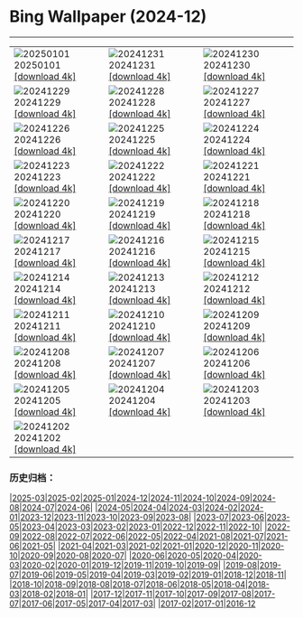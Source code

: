 # Bing Wallpaper (2024-12)
**************

<table><tr><td><img class="wallpaper" src="https://www.bing.com/th?id=OHR.PolarBearSwim_ZH-CN1000349057_1920x1080.jpg" alt="20250101"> 20250101 <a class="wallpaper_link" href="https://www.bing.com/th?id=OHR.PolarBearSwim_ZH-CN1000349057_UHD.jpg">[download 4k]</a></td><td><img class="wallpaper" src="https://www.bing.com/th?id=OHR.CANYE24_ZH-CN3884754296_1920x1080.jpg" alt="20241231"> 20241231 <a class="wallpaper_link" href="https://www.bing.com/th?id=OHR.CANYE24_ZH-CN3884754296_UHD.jpg">[download 4k]</a></td><td><img class="wallpaper" src="https://www.bing.com/th?id=OHR.MountFieldNP_ZH-CN6004420782_1920x1080.jpg" alt="20241230"> 20241230 <a class="wallpaper_link" href="https://www.bing.com/th?id=OHR.MountFieldNP_ZH-CN6004420782_UHD.jpg">[download 4k]</a></td></tr><tr><td><img class="wallpaper" src="https://www.bing.com/th?id=OHR.BorobudurBells_ZH-CN5291511365_1920x1080.jpg" alt="20241229"> 20241229 <a class="wallpaper_link" href="https://www.bing.com/th?id=OHR.BorobudurBells_ZH-CN5291511365_UHD.jpg">[download 4k]</a></td><td><img class="wallpaper" src="https://www.bing.com/th?id=OHR.CoralTurtle_ZH-CN4771437860_1920x1080.jpg" alt="20241228"> 20241228 <a class="wallpaper_link" href="https://www.bing.com/th?id=OHR.CoralTurtle_ZH-CN4771437860_UHD.jpg">[download 4k]</a></td><td><img class="wallpaper" src="https://www.bing.com/th?id=OHR.LakeBledSnow_ZH-CN4118056813_1920x1080.jpg" alt="20241227"> 20241227 <a class="wallpaper_link" href="https://www.bing.com/th?id=OHR.LakeBledSnow_ZH-CN4118056813_UHD.jpg">[download 4k]</a></td></tr><tr><td><img class="wallpaper" src="https://www.bing.com/th?id=OHR.MouseholeXmas_ZH-CN3079184443_1920x1080.jpg" alt="20241226"> 20241226 <a class="wallpaper_link" href="https://www.bing.com/th?id=OHR.MouseholeXmas_ZH-CN3079184443_UHD.jpg">[download 4k]</a></td><td><img class="wallpaper" src="https://www.bing.com/th?id=OHR.CovadongaWinter_ZH-CN2873340163_1920x1080.jpg" alt="20241225"> 20241225 <a class="wallpaper_link" href="https://www.bing.com/th?id=OHR.CovadongaWinter_ZH-CN2873340163_UHD.jpg">[download 4k]</a></td><td><img class="wallpaper" src="https://www.bing.com/th?id=OHR.SantaSnowglobe_ZH-CN2671421527_1920x1080.jpg" alt="20241224"> 20241224 <a class="wallpaper_link" href="https://www.bing.com/th?id=OHR.SantaSnowglobe_ZH-CN2671421527_UHD.jpg">[download 4k]</a></td></tr><tr><td><img class="wallpaper" src="https://www.bing.com/th?id=OHR.FestivusCranes_ZH-CN2464862059_1920x1080.jpg" alt="20241223"> 20241223 <a class="wallpaper_link" href="https://www.bing.com/th?id=OHR.FestivusCranes_ZH-CN2464862059_UHD.jpg">[download 4k]</a></td><td><img class="wallpaper" src="https://www.bing.com/th?id=OHR.CrystalPier_ZH-CN2256372880_1920x1080.jpg" alt="20241222"> 20241222 <a class="wallpaper_link" href="https://www.bing.com/th?id=OHR.CrystalPier_ZH-CN2256372880_UHD.jpg">[download 4k]</a></td><td><img class="wallpaper" src="https://www.bing.com/th?id=OHR.WinterSolstice2024_ZH-CN2045153949_1920x1080.jpg" alt="20241221"> 20241221 <a class="wallpaper_link" href="https://www.bing.com/th?id=OHR.WinterSolstice2024_ZH-CN2045153949_UHD.jpg">[download 4k]</a></td></tr><tr><td><img class="wallpaper" src="https://www.bing.com/th?id=OHR.SantaClausVillage_ZH-CN1839275027_1920x1080.jpg" alt="20241220"> 20241220 <a class="wallpaper_link" href="https://www.bing.com/th?id=OHR.SantaClausVillage_ZH-CN1839275027_UHD.jpg">[download 4k]</a></td><td><img class="wallpaper" src="https://www.bing.com/th?id=OHR.SibiuRomania_ZH-CN1631942857_1920x1080.jpg" alt="20241219"> 20241219 <a class="wallpaper_link" href="https://www.bing.com/th?id=OHR.SibiuRomania_ZH-CN1631942857_UHD.jpg">[download 4k]</a></td><td><img class="wallpaper" src="https://www.bing.com/th?id=OHR.MorningElephants_ZH-CN1418579765_1920x1080.jpg" alt="20241218"> 20241218 <a class="wallpaper_link" href="https://www.bing.com/th?id=OHR.MorningElephants_ZH-CN1418579765_UHD.jpg">[download 4k]</a></td></tr><tr><td><img class="wallpaper" src="https://www.bing.com/th?id=OHR.ReinefjordenNorway_ZH-CN1198843758_1920x1080.jpg" alt="20241217"> 20241217 <a class="wallpaper_link" href="https://www.bing.com/th?id=OHR.ReinefjordenNorway_ZH-CN1198843758_UHD.jpg">[download 4k]</a></td><td><img class="wallpaper" src="https://www.bing.com/th?id=OHR.SalzburgSnow_ZH-CN0964131994_1920x1080.jpg" alt="20241216"> 20241216 <a class="wallpaper_link" href="https://www.bing.com/th?id=OHR.SalzburgSnow_ZH-CN0964131994_UHD.jpg">[download 4k]</a></td><td><img class="wallpaper" src="https://www.bing.com/th?id=OHR.MisurinaLake_ZH-CN0744434715_1920x1080.jpg" alt="20241215"> 20241215 <a class="wallpaper_link" href="https://www.bing.com/th?id=OHR.MisurinaLake_ZH-CN0744434715_UHD.jpg">[download 4k]</a></td></tr><tr><td><img class="wallpaper" src="https://www.bing.com/th?id=OHR.NorthernHawkOwl_ZH-CN8408027305_1920x1080.jpg" alt="20241214"> 20241214 <a class="wallpaper_link" href="https://www.bing.com/th?id=OHR.NorthernHawkOwl_ZH-CN8408027305_UHD.jpg">[download 4k]</a></td><td><img class="wallpaper" src="https://www.bing.com/th?id=OHR.ChristmasBudapest_ZH-CN8197439971_1920x1080.jpg" alt="20241213"> 20241213 <a class="wallpaper_link" href="https://www.bing.com/th?id=OHR.ChristmasBudapest_ZH-CN8197439971_UHD.jpg">[download 4k]</a></td><td><img class="wallpaper" src="https://www.bing.com/th?id=OHR.WildPoinsettia_ZH-CN7984548709_1920x1080.jpg" alt="20241212"> 20241212 <a class="wallpaper_link" href="https://www.bing.com/th?id=OHR.WildPoinsettia_ZH-CN7984548709_UHD.jpg">[download 4k]</a></td></tr><tr><td><img class="wallpaper" src="https://www.bing.com/th?id=OHR.DolomitesSky_ZH-CN9299967785_1920x1080.jpg" alt="20241211"> 20241211 <a class="wallpaper_link" href="https://www.bing.com/th?id=OHR.DolomitesSky_ZH-CN9299967785_UHD.jpg">[download 4k]</a></td><td><img class="wallpaper" src="https://www.bing.com/th?id=OHR.CornwallSnow_ZH-CN8407245245_1920x1080.jpg" alt="20241210"> 20241210 <a class="wallpaper_link" href="https://www.bing.com/th?id=OHR.CornwallSnow_ZH-CN8407245245_UHD.jpg">[download 4k]</a></td><td><img class="wallpaper" src="https://www.bing.com/th?id=OHR.GuanacosChile_ZH-CN7011761081_1920x1080.jpg" alt="20241209"> 20241209 <a class="wallpaper_link" href="https://www.bing.com/th?id=OHR.GuanacosChile_ZH-CN7011761081_UHD.jpg">[download 4k]</a></td></tr><tr><td><img class="wallpaper" src="https://www.bing.com/th?id=OHR.ReopeningNotreDame_ZH-CN6512133762_1920x1080.jpg" alt="20241208"> 20241208 <a class="wallpaper_link" href="https://www.bing.com/th?id=OHR.ReopeningNotreDame_ZH-CN6512133762_UHD.jpg">[download 4k]</a></td><td><img class="wallpaper" src="https://www.bing.com/th?id=OHR.ArraialdoCabo_ZH-CN6202620711_1920x1080.jpg" alt="20241207"> 20241207 <a class="wallpaper_link" href="https://www.bing.com/th?id=OHR.ArraialdoCabo_ZH-CN6202620711_UHD.jpg">[download 4k]</a></td><td><img class="wallpaper" src="https://www.bing.com/th?id=OHR.GreaterSnow2024_ZH-CN5929129591_1920x1080.jpg" alt="20241206"> 20241206 <a class="wallpaper_link" href="https://www.bing.com/th?id=OHR.GreaterSnow2024_ZH-CN5929129591_UHD.jpg">[download 4k]</a></td></tr><tr><td><img class="wallpaper" src="https://www.bing.com/th?id=OHR.MonoTufa_ZH-CN4998806540_1920x1080.jpg" alt="20241205"> 20241205 <a class="wallpaper_link" href="https://www.bing.com/th?id=OHR.MonoTufa_ZH-CN4998806540_UHD.jpg">[download 4k]</a></td><td><img class="wallpaper" src="https://www.bing.com/th?id=OHR.RhinosKenya_ZH-CN4422118541_1920x1080.jpg" alt="20241204"> 20241204 <a class="wallpaper_link" href="https://www.bing.com/th?id=OHR.RhinosKenya_ZH-CN4422118541_UHD.jpg">[download 4k]</a></td><td><img class="wallpaper" src="https://www.bing.com/th?id=OHR.JaipurFort_ZH-CN3891828158_1920x1080.jpg" alt="20241203"> 20241203 <a class="wallpaper_link" href="https://www.bing.com/th?id=OHR.JaipurFort_ZH-CN3891828158_UHD.jpg">[download 4k]</a></td></tr><tr><td><img class="wallpaper" src="https://www.bing.com/th?id=OHR.SnowMoose_ZH-CN3364979952_1920x1080.jpg" alt="20241202"> 20241202 <a class="wallpaper_link" href="https://www.bing.com/th?id=OHR.SnowMoose_ZH-CN3364979952_UHD.jpg">[download 4k]</a></td><td></td><td></td></tr></table>

### 历史归档：

|[2025-03](/../2025-03/2025-03.md)|[2025-02](/../2025-02/2025-02.md)|[2025-01](/../2025-01/2025-01.md)|[2024-12](/2024-12.md)|[2024-11](/../2024-11/2024-11.md)|[2024-10](/../2024-10/2024-10.md)|[2024-09](/../2024-09/2024-09.md)|[2024-08](/../2024-08/2024-08.md)|[2024-07](/../2024-07/2024-07.md)|[2024-06](/../2024-06/2024-06.md)|
|[2024-05](/../2024-05/2024-05.md)|[2024-04](/../2024-04/2024-04.md)|[2024-03](/../2024-03/2024-03.md)|[2024-02](/../2024-02/2024-02.md)|[2024-01](/../2024-01/2024-01.md)|[2023-12](/../2023-12/2023-12.md)|[2023-11](/../2023-11/2023-11.md)|[2023-10](/../2023-10/2023-10.md)|[2023-09](/../2023-09/2023-09.md)|[2023-08](/../2023-08/2023-08.md)|
|[2023-07](/../2023-07/2023-07.md)|[2023-06](/../2023-06/2023-06.md)|[2023-05](/../2023-05/2023-05.md)|[2023-04](/../2023-04/2023-04.md)|[2023-03](/../2023-03/2023-03.md)|[2023-02](/../2023-02/2023-02.md)|[2023-01](/../2023-01/2023-01.md)|[2022-12](/../2022-12/2022-12.md)|[2022-11](/../2022-11/2022-11.md)|[2022-10](/../2022-10/2022-10.md)|
|[2022-09](/../2022-09/2022-09.md)|[2022-08](/../2022-08/2022-08.md)|[2022-07](/../2022-07/2022-07.md)|[2022-06](/../2022-06/2022-06.md)|[2022-05](/../2022-05/2022-05.md)|[2022-04](/../2022-04/2022-04.md)|[2021-08](/../2021-08/2021-08.md)|[2021-07](/../2021-07/2021-07.md)|[2021-06](/../2021-06/2021-06.md)|[2021-05](/../2021-05/2021-05.md)|
|[2021-04](/../2021-04/2021-04.md)|[2021-03](/../2021-03/2021-03.md)|[2021-02](/../2021-02/2021-02.md)|[2021-01](/../2021-01/2021-01.md)|[2020-12](/../2020-12/2020-12.md)|[2020-11](/../2020-11/2020-11.md)|[2020-10](/../2020-10/2020-10.md)|[2020-09](/../2020-09/2020-09.md)|[2020-08](/../2020-08/2020-08.md)|[2020-07](/../2020-07/2020-07.md)|
|[2020-06](/../2020-06/2020-06.md)|[2020-05](/../2020-05/2020-05.md)|[2020-04](/../2020-04/2020-04.md)|[2020-03](/../2020-03/2020-03.md)|[2020-02](/../2020-02/2020-02.md)|[2020-01](/../2020-01/2020-01.md)|[2019-12](/../2019-12/2019-12.md)|[2019-11](/../2019-11/2019-11.md)|[2019-10](/../2019-10/2019-10.md)|[2019-09](/../2019-09/2019-09.md)|
|[2019-08](/../2019-08/2019-08.md)|[2019-07](/../2019-07/2019-07.md)|[2019-06](/../2019-06/2019-06.md)|[2019-05](/../2019-05/2019-05.md)|[2019-04](/../2019-04/2019-04.md)|[2019-03](/../2019-03/2019-03.md)|[2019-02](/../2019-02/2019-02.md)|[2019-01](/../2019-01/2019-01.md)|[2018-12](/../2018-12/2018-12.md)|[2018-11](/../2018-11/2018-11.md)|
|[2018-10](/../2018-10/2018-10.md)|[2018-09](/../2018-09/2018-09.md)|[2018-08](/../2018-08/2018-08.md)|[2018-07](/../2018-07/2018-07.md)|[2018-06](/../2018-06/2018-06.md)|[2018-05](/../2018-05/2018-05.md)|[2018-04](/../2018-04/2018-04.md)|[2018-03](/../2018-03/2018-03.md)|[2018-02](/../2018-02/2018-02.md)|[2018-01](/../2018-01/2018-01.md)|
|[2017-12](/../2017-12/2017-12.md)|[2017-11](/../2017-11/2017-11.md)|[2017-10](/../2017-10/2017-10.md)|[2017-09](/../2017-09/2017-09.md)|[2017-08](/../2017-08/2017-08.md)|[2017-07](/../2017-07/2017-07.md)|[2017-06](/../2017-06/2017-06.md)|[2017-05](/../2017-05/2017-05.md)|[2017-04](/../2017-04/2017-04.md)|[2017-03](/../2017-03/2017-03.md)|
|[2017-02](/../2017-02/2017-02.md)|[2017-01](/../2017-01/2017-01.md)|[2016-12](/../2016-12/2016-12.md)